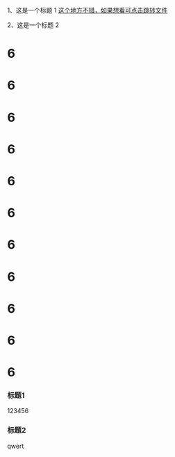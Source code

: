 1、这是一个标题 1
[这个地方不错，如果想看可点击跳转文件](#标题1)

2、这是一个标题 2

# 6
# 6
# 6
# 6
# 6
# 6
# 6
# 6
# 6
# 6
# 6

### 标题1
123456


### 标题2
qwert

